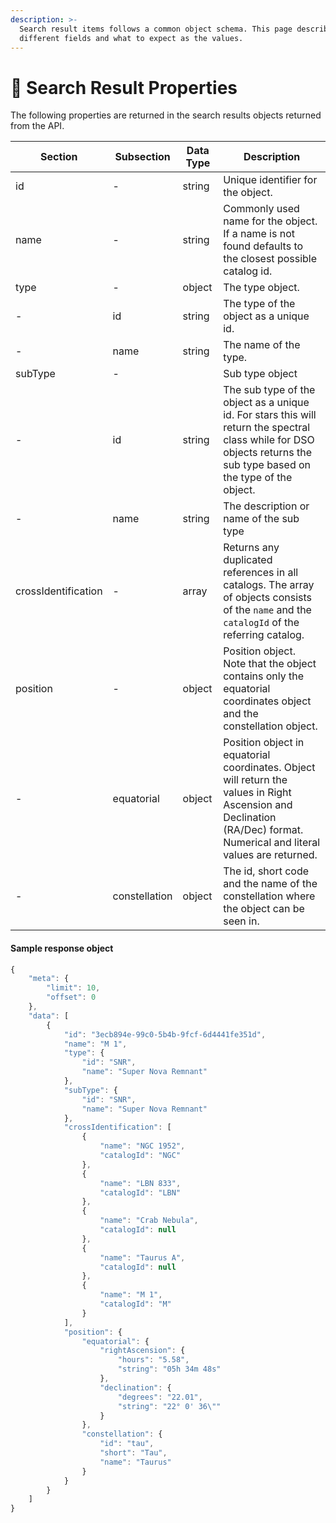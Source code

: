 ```yaml
---
description: >-
  Search result items follows a common object schema. This page describes the
  different fields and what to expect as the values.
---
```


# 🔎 Search Result Properties

The following properties are returned in the search results objects returned from the API.&#x20;

| **Section**         | **Subsection** | **Data Type** | **Description**                                                                                                                                                         |
| ------------------- | -------------- | ------------- | ----------------------------------------------------------------------------------------------------------------------------------------------------------------------- |
| id                  | -              | string        | Unique identifier for the object.                                                                                                                                       |
| name                | -              | string        | Commonly used name for the object. If a name is not found defaults to the closest possible catalog id.                                                                  |
| type                | -              | object        | The type object.                                                                                                                                                        |
| -                   | id             | string        | The type of the object as a unique id.                                                                                                                                  |
| -                   | name           | string        | The name of the type.                                                                                                                                                   |
| subType             | -              |               | Sub type object                                                                                                                                                         |
| -                   | id             | string        | The sub type of the object as a unique id. For stars this will return the spectral class while for DSO objects returns the sub type based on the type of the object.    |
| -                   | name           | string        | The description or name of the sub type                                                                                                                                 |
| crossIdentification | -              | array         | Returns any duplicated references in all catalogs. The array of objects consists of the `name` and the `catalogId` of the referring catalog.                            |
| position            | -              | object        | Position object. Note that the object contains only the equatorial coordinates object and the constellation object.                                                     |
| -                   | equatorial     | object        | Position object in equatorial coordinates. Object will return the values in Right Ascension and Declination (RA/Dec) format. Numerical and literal values are returned. |
| -                   | constellation  | object        | The id, short code and the name of the constellation where the object can be seen in.                                                                                   |

#### Sample response object

```javascript
{
    "meta": {
        "limit": 10,
        "offset": 0
    },
    "data": [
        {
            "id": "3ecb894e-99c0-5b4b-9fcf-6d4441fe351d",
            "name": "M 1",
            "type": {
                "id": "SNR",
                "name": "Super Nova Remnant"
            },
            "subType": {
                "id": "SNR",
                "name": "Super Nova Remnant"
            },
            "crossIdentification": [
                {
                    "name": "NGC 1952",
                    "catalogId": "NGC"
                },
                {
                    "name": "LBN 833",
                    "catalogId": "LBN"
                },
                {
                    "name": "Crab Nebula",
                    "catalogId": null
                },
                {
                    "name": "Taurus A",
                    "catalogId": null
                },
                {
                    "name": "M 1",
                    "catalogId": "M"
                }
            ],
            "position": {
                "equatorial": {
                    "rightAscension": {
                        "hours": "5.58",
                        "string": "05h 34m 48s"
                    },
                    "declination": {
                        "degrees": "22.01",
                        "string": "22° 0' 36\""
                    }
                },
                "constellation": {
                    "id": "tau",
                    "short": "Tau",
                    "name": "Taurus"
                }
            }
        }
    ]
}
```
